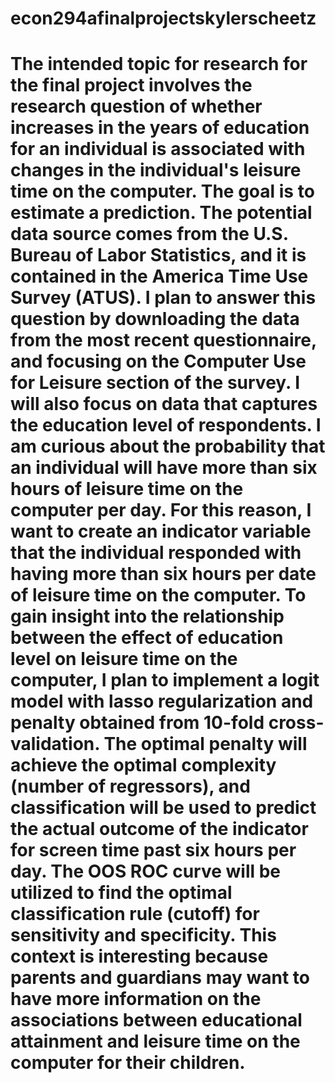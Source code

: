 # econ294afinalprojectskylerscheetz

# The intended topic for research for the final project involves the research question of whether increases in the years of education for an individual is associated with changes in the individual's leisure time on the computer. The goal is to estimate a prediction. The potential data source comes from the U.S. Bureau of Labor Statistics, and it is contained in the America Time Use Survey (ATUS). I plan to answer this question by downloading the data from the most recent questionnaire, and focusing on the Computer Use for Leisure section of the survey. I will also focus on data that captures the education level of respondents. I am curious about the probability that an individual will have more than six hours of leisure time on the computer per day. For this reason, I want to create an indicator variable that the individual responded with having more than six hours per date of leisure time on the computer. To gain insight into the relationship between the effect of education level on leisure time on the computer, I plan to implement a logit model with lasso regularization and penalty obtained from 10-fold cross-validation. The optimal penalty will achieve the optimal complexity (number of regressors), and classification will be used to predict the actual outcome of the indicator for screen time past six hours per day. The OOS ROC curve will be utilized to find the optimal classification rule (cutoff) for sensitivity and specificity. This context is interesting because parents and guardians may want to have more information on the associations between educational attainment and leisure time on the computer for their children.
